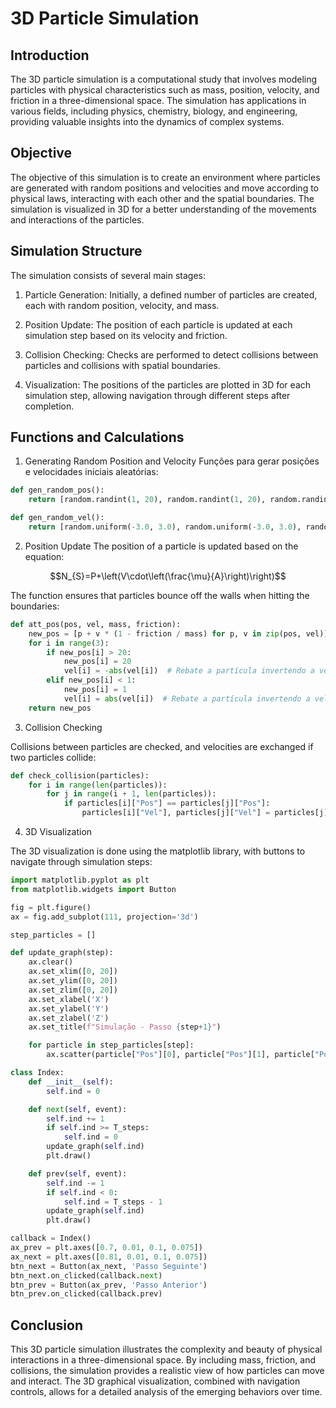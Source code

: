 # 3D Particle Simulation

## Introduction
The 3D particle simulation is a computational study that involves modeling particles with physical characteristics such as mass, position, velocity, and friction in a three-dimensional space. The simulation has applications in various fields, including physics, chemistry, biology, and engineering, providing valuable insights into the dynamics of complex systems.

## Objective
The objective of this simulation is to create an environment where particles are generated with random positions and velocities and move according to physical laws, interacting with each other and the spatial boundaries. The simulation is visualized in 3D for a better understanding of the movements and interactions of the particles.

## Simulation Structure
The simulation consists of several main stages:

1. Particle Generation: Initially, a defined number of particles are created, each with random position, velocity, and mass.

2. Position Update: The position of each particle is updated at each simulation step based on its velocity and friction.

3. Collision Checking: Checks are performed to detect collisions between particles and collisions with spatial boundaries.

4. Visualization: The positions of the particles are plotted in 3D for each simulation step, allowing navigation through different steps after completion.

## Functions and Calculations

1. Generating Random Position and Velocity
Funções para gerar posições e velocidades iniciais aleatórias:
```Python
def gen_random_pos():
    return [random.randint(1, 20), random.randint(1, 20), random.randint(1, 20)]

def gen_random_vel():
    return [random.uniform(-3.0, 3.0), random.uniform(-3.0, 3.0), random.uniform(-3.0, 3.0)]
```

2. Position Update
The position of a particle is updated based on the equation:

$$N_{S}=P+\left(V\cdot\left(\frac{\mu}{A}\right)\right)$$

The function ensures that particles bounce off the walls when hitting the boundaries:

```Python
def att_pos(pos, vel, mass, friction):
    new_pos = [p + v * (1 - friction / mass) for p, v in zip(pos, vel)]
    for i in range(3):
        if new_pos[i] > 20:
            new_pos[i] = 20
            vel[i] = -abs(vel[i])  # Rebate a partícula invertendo a velocidade
        elif new_pos[i] < 1:
            new_pos[i] = 1
            vel[i] = abs(vel[i])  # Rebate a partícula invertendo a velocidade
    return new_pos
```

3. Collision Checking

Collisions between particles are checked, and velocities are exchanged if two particles collide:

```Python
def check_collision(particles):
    for i in range(len(particles)):
        for j in range(i + 1, len(particles)):
            if particles[i]["Pos"] == particles[j]["Pos"]:
                particles[i]["Vel"], particles[j]["Vel"] = particles[j]["Vel"], particles[i]["Vel"]
```

4. 3D Visualization

The 3D visualization is done using the matplotlib library, with buttons to navigate through simulation steps:

```Python
import matplotlib.pyplot as plt
from matplotlib.widgets import Button

fig = plt.figure()
ax = fig.add_subplot(111, projection='3d')

step_particles = []

def update_graph(step):
    ax.clear()
    ax.set_xlim([0, 20])
    ax.set_ylim([0, 20])
    ax.set_zlim([0, 20])
    ax.set_xlabel('X')
    ax.set_ylabel('Y')
    ax.set_zlabel('Z')
    ax.set_title(f"Simulação - Passo {step+1}")

    for particle in step_particles[step]:
        ax.scatter(particle["Pos"][0], particle["Pos"][1], particle["Pos"][2], label=particle["Name"])

class Index:
    def __init__(self):
        self.ind = 0

    def next(self, event):
        self.ind += 1
        if self.ind >= T_steps:
            self.ind = 0
        update_graph(self.ind)
        plt.draw()

    def prev(self, event):
        self.ind -= 1
        if self.ind < 0:
            self.ind = T_steps - 1
        update_graph(self.ind)
        plt.draw()

callback = Index()
ax_prev = plt.axes([0.7, 0.01, 0.1, 0.075])
ax_next = plt.axes([0.81, 0.01, 0.1, 0.075])
btn_next = Button(ax_next, 'Passo Seguinte')
btn_next.on_clicked(callback.next)
btn_prev = Button(ax_prev, 'Passo Anterior')
btn_prev.on_clicked(callback.prev)
```

## Conclusion
This 3D particle simulation illustrates the complexity and beauty of physical interactions in a three-dimensional space. By including mass, friction, and collisions, the simulation provides a realistic view of how particles can move and interact. The 3D graphical visualization, combined with navigation controls, allows for a detailed analysis of the emerging behaviors over time.
